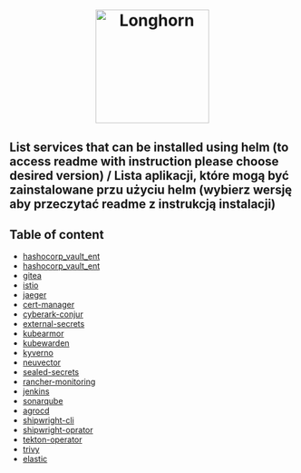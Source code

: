 <h1 align="center" style="border-bottom: none">
    <a href="https://linuxpolska.com/pl/" target="_blank"><img alt="Longhorn" width="200px" src="https://github.com/linuxpolska/ezd-rp/blob/release/1.0.0/docs/LinuxPolska-icon.png""></a>
</h1>


## List services that can be installed using helm (to access readme with instruction please choose desired version) / Lista aplikacji, które mogą być zainstalowane przu użyciu helm (wybierz wersję aby przeczytać readme z instrukcją instalacji)

## Table of content
- [hashocorp_vault_ent](https://github.com/sourcemation/charts/tree/main/charts/hashocorp_vault_ent/current/README.md)
- [hashocorp_vault_ent](https://github.com/sourcemation/charts/tree/main/charts/hashocorp_vault/current/README.md)
- [gitea](https://github.com/sourcemation/charts/tree/main/charts/gitea/current/README.md)
- [istio](https://github.com/sourcemation/charts/tree/main/charts/istio/current/README.md)
- [jaeger](https://github.com/sourcemation/charts/tree/main/charts/jaeger/current/README.md)
- [cert-manager](https://github.com/sourcemation/charts/tree/main/charts/cert-manager/current/README.md)
- [cyberark-conjur](https://github.com/sourcemation/charts/tree/main/charts/cyberark_conjur/current/README.md)
- [external-secrets](https://github.com/sourcemation/charts/tree/main/charts/external-secrets/current/README.md)
- [kubearmor](https://github.com/sourcemation/charts/tree/main/charts/kubearmor/current/README.md)
- [kubewarden](https://github.com/sourcemation/charts/tree/main/charts/kubewarden/current/README.md)
- [kyverno](https://github.com/sourcemation/charts/tree/main/charts/kyverno/current/README.md)
- [neuvector](https://github.com/sourcemation/charts/tree/main/charts/neuvector/current/README.md)
- [sealed-secrets](https://github.com/sourcemation/charts/tree/main/charts/sealed-secrets/current/README.md)
- [rancher-monitoring](https://github.com/sourcemation/charts/tree/main/charts/rancher-monitoring/current/README.md)
- [jenkins](https://github.com/sourcemation/charts/tree/main/charts/jenkins/current/README.md)
- [sonarqube](https://github.com/sourcemation/charts/tree/main/charts/sonarqube/current/README.md)
- [agrocd](https://github.com/sourcemation/charts/tree/main/charts/argocd/current/README.md)
- [shipwright-cli](https://github.com/sourcemation/charts/tree/main/charts/shipwright-cli/current/README.md)
- [shipwright-oprator](https://github.com/sourcemation/charts/tree/main/charts/shipwright-operator/current/README.md)
- [tekton-operator](https://github.com/sourcemation/charts/tree/main/charts/tekton-operator/current/README.md)
- [trivy](https://github.com/sourcemation/charts/tree/main/charts/trivy/current/README.md)
- [elastic](https://github.com/sourcemation/charts/tree/main/charts/elastic/current/README.md)

